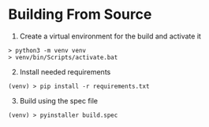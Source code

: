 # Building From Source

1. Create a virtual environment for the build and activate it

```
> python3 -m venv venv
> venv/bin/Scripts/activate.bat
```

2. Install needed requirements

```
(venv) > pip install -r requirements.txt
```

3. Build using the spec file

```
(venv) > pyinstaller build.spec
```
